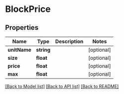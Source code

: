 # BlockPrice

## Properties
Name | Type | Description | Notes
------------ | ------------- | ------------- | -------------
**unitName** | **string** |  | [optional] 
**size** | **float** |  | [optional] 
**price** | **float** |  | [optional] 
**max** | **float** |  | [optional] 

[[Back to Model list]](../../README.md#documentation-for-models) [[Back to API list]](../../README.md#documentation-for-api-endpoints) [[Back to README]](../../README.md)

